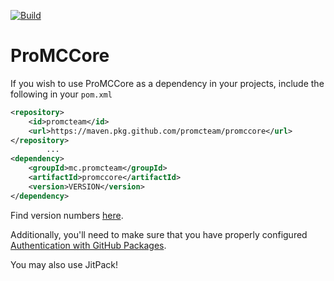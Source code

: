 [![Build](https://github.com/promcteam/promccore/actions/workflows/publish.yml/badge.svg?branch=dev)](https://github.com/promcteam/promccore/packages/1129377)

# ProMCCore

If you wish to use ProMCCore as a dependency in your projects, include the following in your `pom.xml`

```xml
<repository>
    <id>promcteam</id>
    <url>https://maven.pkg.github.com/promcteam/promccore</url>
</repository>
        ...
<dependency>
    <groupId>mc.promcteam</groupId>
    <artifactId>promccore</artifactId>
    <version>VERSION</version>
</dependency>
```

Find version numbers [here](https://github.com/promcteam/promccore/packages/1129377).

Additionally, you'll need to make sure that you have properly configured [Authentication with GitHub Packages](https://docs.github.com/en/packages/working-with-a-github-packages-registry/working-with-the-apache-maven-registry#authenticating-to-github-packages).

You may also use JitPack!
